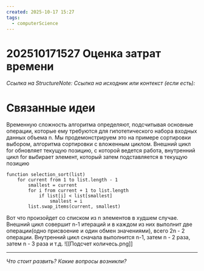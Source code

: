 ```yaml
---
created: 2025-10-17 15:27
tags:
  - computerScience
---
```

# 202510171527 Оценка затрат времени

*Ссылка на StructureNote:*
*Ссылка на исходник или контекст (если есть):* 

# Связанные идеи

Временную сложность алгоритма определяют, подсчитывая основные операции, которые ему требуются для гипотетического набора входных данных объема n. Мы продемонстрируем это на примере сортировки выбором, алгоритма сортировки с вложенным циклом. Внешний цикл for обновляет текущую позицию, с которой ведется работа, внутренний цикл for выбирает элемент, который затем подставляется в текущую позицию
```pseudocode
function selection_sort(list)
    for current from 1 to list.length - 1
        smallest = current
        for i from current + 1 to list.length
            if list[i] < list[smallest]
                smallest = i
        list.swap_items(current, smallest)
```
 Вот что произойдет со списком из n элементов в худшем случае. Внешний цикл совершит n-1 итераций и в каждом из них выполнит две операции(одно присвоение и один обмен значениями), всего 2n - 2 операции. Внутренний цикл сначала выполнится n-1, затем n - 2 раза, затем n - 3 раза и т.д.
 ![[Подсчет количесь.png]]

---

*Что стоит развить? Какие вопросы возникли?*